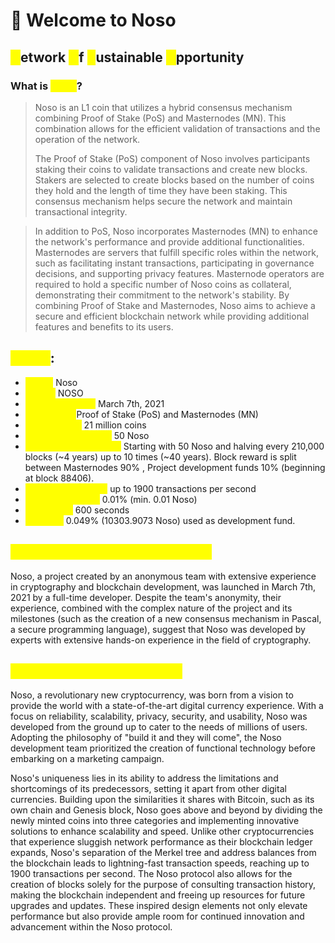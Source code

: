 # 👋 Welcome to Noso

## <mark style="color:yellow;">N</mark>etwork  <mark style="color:yellow;">O</mark>f  <mark style="color:yellow;">S</mark>ustainable <mark style="color:yellow;">O</mark>pportunity

### What is <mark style="color:yellow;">Noso</mark>? <a href="#overview" id="overview"></a>

> Noso is an L1 coin that utilizes a hybrid consensus mechanism combining Proof of Stake (PoS) and Masternodes (MN). This combination allows for the efficient validation of transactions and the operation of the network.
>
> The Proof of Stake (PoS) component of Noso involves participants staking their coins to validate transactions and create new blocks. Stakers are selected to create blocks based on the number of coins they hold and the length of time they have been staking. This consensus mechanism helps secure the network and maintain transactional integrity.

> In addition to PoS, Noso incorporates Masternodes (MN) to enhance the network's performance and provide additional functionalities. Masternodes are servers that fulfill specific roles within the network, such as facilitating instant transactions, participating in governance decisions, and supporting privacy features. Masternode operators are required to hold a specific number of Noso coins as collateral, demonstrating their commitment to the network's stability. By combining Proof of Stake and Masternodes, Noso aims to achieve a secure and efficient blockchain network while providing additional features and benefits to its users.

## <mark style="color:yellow;">Specs</mark>: <a href="#specs" id="specs"></a>

* <mark style="color:yellow;">**Name:**</mark> Noso
* <mark style="color:yellow;">**Ticker:**</mark> NOSO
* <mark style="color:yellow;">**GENESYS block:**</mark> March 7th, 2021
* <mark style="color:yellow;">**Consensus:**</mark>Proof of Stake (PoS) and Masternodes (MN)
* <mark style="color:yellow;">**Total Supply:**</mark> 21 million coins
* <mark style="color:yellow;">**Initial Block Reward:**</mark> 50 Noso
* <mark style="color:yellow;">**Current Block Reward:**</mark> Starting with 50 Noso and halving every 210,000 blocks (\~4 years) up to 10 times (\~40 years). Block reward is split between Masternodes 90% , Project development funds 10% (beginning at block 88406).
* <mark style="color:yellow;">**Transaction speed:**</mark> up to 1900 transactions per second
* <mark style="color:yellow;">**Transaction cost:**</mark> 0.01% (min. 0.01 Noso)
* <mark style="color:yellow;">**Block time:**</mark> 600 seconds
* <mark style="color:yellow;">**Premine:**</mark> 0.049% (10303.9073 Noso) used as development fund.

## <mark style="color:yellow;">Who are the Founders of Noso?</mark>

Noso, a project created by an anonymous team with extensive experience in cryptography and blockchain development, was launched in March 7th, 2021 by a full-time developer. Despite the team's anonymity, their experience, combined with the complex nature of the project and its milestones (such as the creation of a new consensus mechanism in Pascal, a secure programming language), suggest that Noso was developed by experts with extensive hands-on experience in the field of cryptography.

## <mark style="color:yellow;">What makes Noso Unique?</mark>

Noso, a revolutionary new cryptocurrency, was born from a vision to provide the world with a state-of-the-art digital currency experience. With a focus on reliability, scalability, privacy, security, and usability, Noso was developed from the ground up to cater to the needs of millions of users. Adopting the philosophy of "build it and they will come", the Noso development team prioritized the creation of functional technology before embarking on a marketing campaign.

Noso's uniqueness lies in its ability to address the limitations and shortcomings of its predecessors, setting it apart from other digital currencies. Building upon the similarities it shares with Bitcoin, such as its own chain and Genesis block, Noso goes above and beyond by dividing the newly minted coins into three categories and implementing innovative solutions to enhance scalability and speed. Unlike other cryptocurrencies that experience sluggish network performance as their blockchain ledger expands, Noso's separation of the Merkel tree and address balances from the blockchain leads to lightning-fast transaction speeds, reaching up to 1900 transactions per second. The Noso protocol also allows for the creation of blocks solely for the purpose of consulting transaction history, making the blockchain independent and freeing up resources for future upgrades and updates. These inspired design elements not only elevate performance but also provide ample room for continued innovation and advancement within the Noso protocol.
